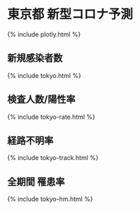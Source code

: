 # 東京都 新型コロナ予測
{% include plotly.html %}

## 新規感染者数
{% include tokyo.html %}

## 検査人数/陽性率
{% include tokyo-rate.html %}

## 経路不明率
{% include tokyo-track.html %}

## 全期間 罹患率 
{% include tokyo-hm.html %}
